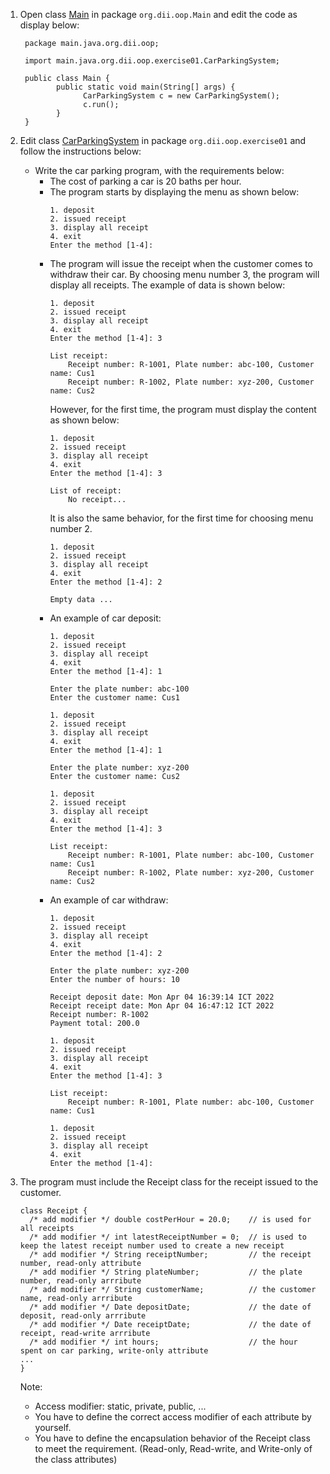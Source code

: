 
1. Open class [Main](../src/main/java/org/dii/oop/Main.java) in package `org.dii.oop.Main` and edit the code as display below:
   ```
    package main.java.org.dii.oop;

    import main.java.org.dii.oop.exercise01.CarParkingSystem;

    public class Main {
           public static void main(String[] args) {
                 CarParkingSystem c = new CarParkingSystem();
                 c.run();
           }
    }
   ```

2. Edit class [CarParkingSystem](../src/main/java/org/dii/oop/exercise01/CarPakringSystem.java) in package `org.dii.oop.exercise01` and follow the instructions below:
    - Write the car parking program, with the requirements below:
        * The cost of parking a car is 20 baths per hour.
        * The program starts by displaying the menu as shown below:
          ```
          1. deposit
          2. issued receipt
          3. display all receipt
          4. exit
          Enter the method [1-4]:
          ```
        * The program will issue the receipt when the customer comes to withdraw their car. By choosing menu number 3, the program will display all receipts. The example of data is shown below:
          ```
          1. deposit
          2. issued receipt
          3. display all receipt
          4. exit
          Enter the method [1-4]: 3
   
          List receipt:
              Receipt number: R-1001, Plate number: abc-100, Customer name: Cus1
              Receipt number: R-1002, Plate number: xyz-200, Customer name: Cus2
          ```
          However, for the first time, the program must display the content as shown below:
          ```
          1. deposit
          2. issued receipt
          3. display all receipt
          4. exit
          Enter the method [1-4]: 3
   
          List of receipt:
              No receipt...
          ```
          It is also the same behavior, for the first time for choosing menu number 2.
          ```
          1. deposit
          2. issued receipt
          3. display all receipt
          4. exit
          Enter the method [1-4]: 2
   
          Empty data ...
          ```
        * An example of car deposit:
          ```
          1. deposit
          2. issued receipt
          3. display all receipt
          4. exit
          Enter the method [1-4]: 1
          
          Enter the plate number: abc-100
          Enter the customer name: Cus1
          
          1. deposit
          2. issued receipt
          3. display all receipt
          4. exit
          Enter the method [1-4]: 1
          
          Enter the plate number: xyz-200
          Enter the customer name: Cus2
          
          1. deposit
          2. issued receipt
          3. display all receipt
          4. exit
          Enter the method [1-4]: 3
          
          List receipt:
              Receipt number: R-1001, Plate number: abc-100, Customer name: Cus1
              Receipt number: R-1002, Plate number: xyz-200, Customer name: Cus2
          ```
        * An example of car withdraw:
          ```
          1. deposit
          2. issued receipt
          3. display all receipt
          4. exit
          Enter the method [1-4]: 2
          
          Enter the plate number: xyz-200
          Enter the number of hours: 10
   
          Receipt deposit date: Mon Apr 04 16:39:14 ICT 2022
          Receipt receipt date: Mon Apr 04 16:47:12 ICT 2022
          Receipt number: R-1002
          Payment total: 200.0
          
          1. deposit
          2. issued receipt
          3. display all receipt
          4. exit
          Enter the method [1-4]: 3
          
          List receipt:
              Receipt number: R-1001, Plate number: abc-100, Customer name: Cus1
          
          1. deposit
          2. issued receipt
          3. display all receipt
          4. exit
          Enter the method [1-4]:        
          ```

3. The program must include the Receipt class for the receipt issued to the customer.
   ```
   class Receipt {
     /* add modifier */ double costPerHour = 20.0;    // is used for all receipts
     /* add modifier */ int latestReceiptNumber = 0;  // is used to keep the latest receipt number used to create a new receipt
     /* add modifier */ String receiptNumber;         // the receipt number, read-only attribute
     /* add modifier */ String plateNumber;           // the plate number, read-only arrribute
     /* add modifier */ String customerName;          // the customer name, read-only arrribute
     /* add modifier */ Date depositDate;             // the date of deposit, read-only arrribute
     /* add modifier */ Date receiptDate;             // the date of receipt, read-write arrribute
     /* add modifier */ int hours;                    // the hour spent on car parking, write-only attribute
   ...
   }
   ```
   Note:
    * Access modifier: static, private, public, ...
    * You have to define the correct access modifier of each attribute by yourself.
    * You have to define the encapsulation behavior of the Receipt class to meet the requirement. (Read-only, Read-write, and Write-only of the class attributes)
